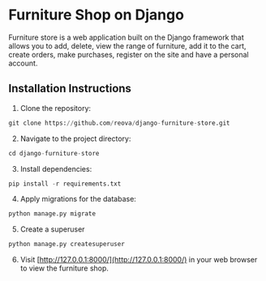 # Furniture Shop on Django

Furniture store is a web application built on the Django framework that allows you to add, delete, view the range of furniture, add it to the cart, create orders, make purchases, register on the site and have a personal account.

## Installation Instructions
1. Clone the repository:

```python
git clone https://github.com/reova/django-furniture-store.git
```
2. Navigate to the project directory:
```python
cd django-furniture-store
```
3. Install dependencies:
```python
pip install -r requirements.txt
```
4. Apply migrations for the database:
```python
python manage.py migrate
```
5. Create a superuser
```python
python manage.py createsuperuser
```
6. Visit [http://127.0.0.1:8000/](http://127.0.0.1:8000/) in your web browser to view the furniture shop.
